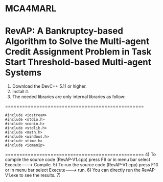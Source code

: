 # MCA4MARL
# RevAP: A Bankruptcy-based Algorithm to Solve the Multi-agent Credit Assignment Problem in Task Start Threshold-based Multi-agent Systems
1) Download the DevC++ 5.11 or higher.
2) Install it.
3) The needed libraries are only internal libraries as follow:

=================================================
```
#include <iostream>
#include <stdio.h>
#include <conio.h>
#include <stdlib.h>
#include <math.h>
#include <windows.h>
#include <time.h>
#include <iomanip> 
```
================================================= 
4) To compile the source code (RevAP-V1.cpp) press F9 or in menu bar select Execute---> Compile.
5) To run the source code (RevAP-V1.cpp) press F10 or in menu bar select Execute---> run.
6) You can directly run the RevAP-V1.exe to see the results.
7) 
